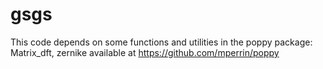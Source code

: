 # gsgs
This code depends on some functions and utilities in the poppy package:
Matrix_dft, zernike available at https://github.com/mperrin/poppy
